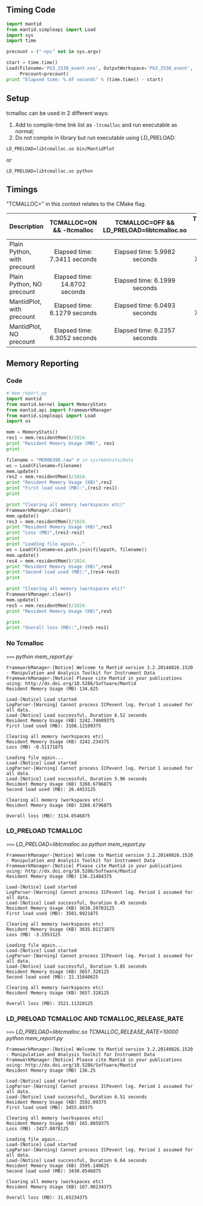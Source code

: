 Timing Code
-----------
```python
import mantid
from mantid.simpleapi import Load
import sys
import time

precount = ("-npc" not in sys.argv)

start = time.time()
Load(Filename='PG3_2538_event.nxs', OutputWorkspace='PG3_2538_event',
     Precount=precount)
print "Elapsed time: %.4f seconds" % (time.time() - start)
```

Setup
-----

tcmalloc can be used in 2 different ways:
 1. Add to compile-time link list as ```-ltcmalloc``` and run executable as normal; 
 2. Do not compile in library but run executable using LD_PRELOAD: 

```LD_PRELOAD=libtcmalloc.so bin/MantidPlot```

or

```LD_PRELOAD=libtcmalloc.so python``` 


Timings
-------

"TCMALLOC=" in this context relates to the CMake flag.


| Description                 | TCMALLOC=ON && -ltcmalloc     | TCMALLOC=OFF && LD_PRELOAD=libtcmalloc.so  | TCMALLOC=OFF && No LD_PRELOAD |
| --------------------------- |:-----------------------------:|:------------------------------------------:|:-----------------------------:|
| Plain Python, with precount | Elapsed time: 7.3411 seconds  | Elapsed time: 5.9982 seconds               | Elapsed time: 7.4580 seconds
| Plain Python, NO precount   | Elapsed time: 14.8702 seconds | Elapsed time: 6.1999 seconds               | Elapsed time: 16.5008 seconds
| MantidPlot, with precount   | Elapsed time: 6.1279 seconds  | Elapsed time: 6.0493 seconds               | Elapsed time: 7.7117 seconds  |
| MantidPlot, NO precount     | Elapsed time: 6.3052 seconds  | Elapsed time: 6.2357 seconds               | Elapsed time: 17.5780 seconds |

Memory Reporting
----------------

### Code

```python
# mem_report.py
import mantid
from mantid.kernel import MemoryStats
from mantid.api import FrameworkManager
from mantid.simpleapi import Load
import os

mem = MemoryStats()
res1 = mem.residentMem()/1024.
print "Resident Memory Usage (MB)", res1
print

filename = "MER06398.raw" # in systemtests/Data
ws = Load(Filename=filename)
mem.update()
res2 = mem.residentMem()/1024.
print "Resident Memory Usage (KB)",res2
print "First load used (MB):",(res2-res1)
print

print "Clearing all memory (workspaces etc)"
FrameworkManager.clear()
mem.update()
res3 = mem.residentMem()/1024.
print "Resident Memory Usage (KB)",res3
print "Loss (MB)",(res3-res2)
print
print "Loading file again..."
ws = Load(Filename=os.path.join(filepath, filename))
mem.update()
res4 = mem.residentMem()/1024.
print "Resident Memory Usage (KB)",res4
print "Second load used (MB):",(res4-res3)
print

print "Clearing all memory (workspaces etc)"
FrameworkManager.clear()
mem.update()
res5 = mem.residentMem()/1024.
print "Resident Memory Usage (KB)",res5

print
print "Overall loss (MB):",(res5-res1)
```

### No Tcmalloc

```>>>``` *python mem_report.py*

```
FrameworkManager-[Notice] Welcome to Mantid version 3.2.20140826.1520 - Manipulation and Analysis Toolkit for Instrument Data
FrameworkManager-[Notice] Please cite Mantid in your publications using: http://dx.doi.org/10.5286/Software/Mantid
Resident Memory Usage (MB) 134.625

Load-[Notice] Load started
LogParser-[Warning] Cannot process ICPevent log. Period 1 assumed for all data.
Load-[Notice] Load successful, Duration 6.52 seconds
Resident Memory Usage (KB) 3242.74609375
First load used (MB): 3108.12109375

Clearing all memory (workspaces etc)
Resident Memory Usage (KB) 3242.234375
Loss (MB) -0.51171875

Loading file again...
Load-[Notice] Load started
LogParser-[Warning] Cannot process ICPevent log. Period 1 assumed for all data.
Load-[Notice] Load successful, Duration 5.96 seconds
Resident Memory Usage (KB) 3268.6796875
Second load used (MB): 26.4453125

Clearing all memory (workspaces etc)
Resident Memory Usage (KB) 3268.6796875

Overall loss (MB): 3134.0546875
```

### LD_PRELOAD TCMALLOC

```>>>``` *LD_PRELOAD=libtcmalloc.so python mem_report.py*

```
FrameworkManager-[Notice] Welcome to Mantid version 3.2.20140826.1520 - Manipulation and Analysis Toolkit for Instrument Data
FrameworkManager-[Notice] Please cite Mantid in your publications using: http://dx.doi.org/10.5286/Software/Mantid
Resident Memory Usage (MB) 136.21484375

Load-[Notice] Load started
LogParser-[Warning] Cannot process ICPevent log. Period 1 assumed for all data.
Load-[Notice] Load successful, Duration 6.45 seconds
Resident Memory Usage (KB) 3638.20703125
First load used (MB): 3501.9921875

Clearing all memory (workspaces etc)
Resident Memory Usage (KB) 3635.01171875
Loss (MB) -3.1953125

Loading file again...
Load-[Notice] Load started
LogParser-[Warning] Cannot process ICPevent log. Period 1 assumed for all data.
Load-[Notice] Load successful, Duration 5.85 seconds
Resident Memory Usage (KB) 3657.328125
Second load used (MB): 22.31640625

Clearing all memory (workspaces etc)
Resident Memory Usage (KB) 3657.328125

Overall loss (MB): 3521.11328125
```

### LD_PRELOAD TCMALLOC AND TCMALLOC_RELEASE_RATE

```>>>``` *LD_PRELOAD=libtcmalloc.so TCMALLOC_RELEASE_RATE=10000 python mem_report.py*

```
FrameworkManager-[Notice] Welcome to Mantid version 3.2.20140826.1520 - Manipulation and Analysis Toolkit for Instrument Data
FrameworkManager-[Notice] Please cite Mantid in your publications using: http://dx.doi.org/10.5286/Software/Mantid
Resident Memory Usage (MB) 136.25

Load-[Notice] Load started
LogParser-[Warning] Cannot process ICPevent log. Period 1 assumed for all data.
Load-[Notice] Load successful, Duration 6.51 seconds
Resident Memory Usage (KB) 3592.09375
First load used (MB): 3455.84375

Clearing all memory (workspaces etc)
Resident Memory Usage (KB) 165.0859375
Loss (MB) -3427.0078125

Loading file again...
Load-[Notice] Load started
LogParser-[Warning] Cannot process ICPevent log. Period 1 assumed for all data.
Load-[Notice] Load successful, Duration 6.64 seconds
Resident Memory Usage (KB) 3595.140625
Second load used (MB): 3430.0546875

Clearing all memory (workspaces etc)
Resident Memory Usage (KB) 167.90234375

Overall loss (MB): 31.65234375
```
